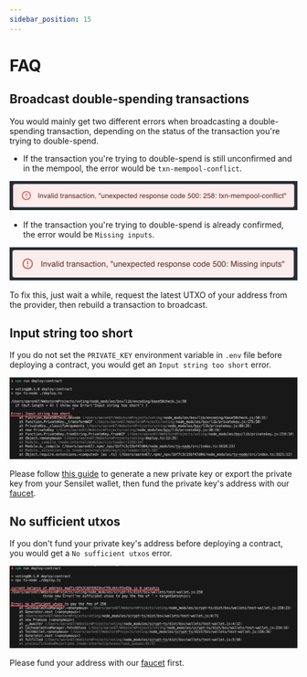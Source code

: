 ```yaml
---
sidebar_position: 15
---
```


# FAQ

## Broadcast double-spending transactions

You would mainly get two different errors when broadcasting a double-spending transaction, depending on the status of the transaction you're trying to double-spend.

- If the transaction you're trying to double-spend is still unconfirmed and in the mempool, the error would be `txn-mempool-conflict`.

![](../static/img/txn-mempool-conflict.png)

- If the transaction you're trying to double-spend is already confirmed, the error would be `Missing inputs`.

![](../static/img/missing-inputs.png)

To fix this, just wait a while, request the latest UTXO of your address from the provider, then rebuild a transaction to broadcast.

## Input string too short

If you do not set the `PRIVATE_KEY` environment variable in `.env` file before deploying a contract, you would get an `Input string too short` error.

![](../static/img/no-private-key.png)

Please follow [this guide](./how-to-deploy-and-call-a-contract/faucet.md) to generate a new private key or export the private key from your Sensilet wallet, then fund the private key's address with our [faucet](https://scrypt.io/faucet/).

## No sufficient utxos

If you don't fund your private key's address before deploying a contract, you would get a `No sufficient utxos` error.

![](../static/img/insufficient-balance.png)

Please fund your address with our [faucet](https://scrypt.io/faucet/) first.
